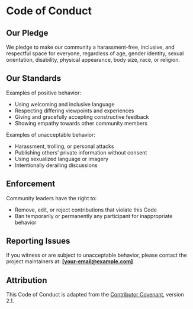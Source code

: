 # Code of Conduct

## Our Pledge
We pledge to make our community a harassment-free, inclusive, and respectful space for everyone, regardless of age, gender identity, sexual orientation, disability, physical appearance, body size, race, or religion.

## Our Standards
Examples of positive behavior:
- Using welcoming and inclusive language
- Respecting differing viewpoints and experiences
- Giving and gracefully accepting constructive feedback
- Showing empathy towards other community members

Examples of unacceptable behavior:
- Harassment, trolling, or personal attacks
- Publishing others’ private information without consent
- Using sexualized language or imagery
- Intentionally derailing discussions

## Enforcement
Community leaders have the right to:
- Remove, edit, or reject contributions that violate this Code
- Ban temporarily or permanently any participant for inappropriate behavior

## Reporting Issues
If you witness or are subject to unacceptable behavior, please contact the project maintainers at:
**[your-email@example.com]**

## Attribution
This Code of Conduct is adapted from the [Contributor Covenant](https://www.contributor-covenant.org/), version 2.1.

